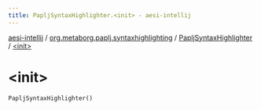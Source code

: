```yaml
---
title: PapljSyntaxHighlighter.<init> - aesi-intellij
---
```


[aesi-intellij](../../index.html) / [org.metaborg.paplj.syntaxhighlighting](../index.html) / [PapljSyntaxHighlighter](index.html) / [&lt;init&gt;](.)

# &lt;init&gt;

`PapljSyntaxHighlighter()`